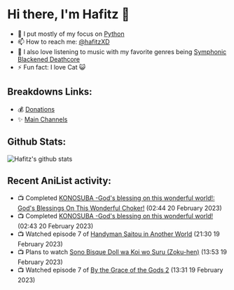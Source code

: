 # Hi there, I'm Hafitz 👋
- 🐍 I put mostly of my focus on [Python](https://python.org)
- 📫 How to reach me: [@hafitzXD](https://t.me/hafitzXD)
- 🎵 I also love listening to music with my favorite genres being [Symphonic Blackened Deathcore](https://youtu.be/qyYmS_iBcy4)
- ⚡ Fun fact: I love Cat 😺

## Breakdowns Links:
- 💰 [Donations](https://t.me/TheBreakdowns/2)
- ✨ [Main Channels](https://t.me/TheBreakdowns)

## Github Stats:
![Hafitz's github stats](https://github-readme-stats.vercel.app/api?username=breakdowns&show_icons=true&count_private=true&bg_color=00000000&text_color=777)

## Recent AniList activity:
<!-- ANILIST_ACTIVITY:start -->

-   📺 Completed [KONOSUBA -God's blessing on this wonderful world!: God's Blessings On This Wonderful Choker!](https://anilist.co/anime/21574) (02:44 20 February 2023)
-   📺 Completed [KONOSUBA -God's blessing on this wonderful world!](https://anilist.co/anime/21202) (02:43 20 February 2023)
-   📺 Watched episode 7 of [Handyman Saitou in Another World](https://anilist.co/anime/144092) (21:30 19 February 2023)
-   📺 Plans to watch [Sono Bisque Doll wa Koi wo Suru (Zoku-hen)](https://anilist.co/anime/154768) (13:53 19 February 2023)
-   📺 Watched episode 7 of [By the Grace of the Gods 2](https://anilist.co/anime/135102) (13:31 19 February 2023)

<!-- ANILIST_ACTIVITY:end -->
